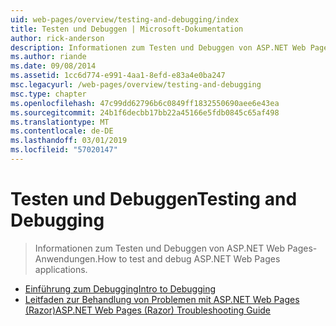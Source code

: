 ```yaml
---
uid: web-pages/overview/testing-and-debugging/index
title: Testen und Debuggen | Microsoft-Dokumentation
author: rick-anderson
description: Informationen zum Testen und Debuggen von ASP.NET Web Pages-Anwendungen.
ms.author: riande
ms.date: 09/08/2014
ms.assetid: 1cc6d774-e991-4aa1-8efd-e83a4e0ba247
msc.legacyurl: /web-pages/overview/testing-and-debugging
msc.type: chapter
ms.openlocfilehash: 47c99dd62796b6c0849ff1832550690aee6e43ea
ms.sourcegitcommit: 24b1f6decbb17bb22a45166e5fdb0845c65af498
ms.translationtype: MT
ms.contentlocale: de-DE
ms.lasthandoff: 03/01/2019
ms.locfileid: "57020147"
---
```

<a name="testing-and-debugging"></a><span data-ttu-id="cd903-103">Testen und Debuggen</span><span class="sxs-lookup"><span data-stu-id="cd903-103">Testing and Debugging</span></span>
====================
> <span data-ttu-id="cd903-104">Informationen zum Testen und Debuggen von ASP.NET Web Pages-Anwendungen.</span><span class="sxs-lookup"><span data-stu-id="cd903-104">How to test and debug ASP.NET Web Pages applications.</span></span>


- [<span data-ttu-id="cd903-105">Einführung zum Debugging</span><span class="sxs-lookup"><span data-stu-id="cd903-105">Intro to Debugging</span></span>](introduction-to-debugging.md)
- [<span data-ttu-id="cd903-106">Leitfaden zur Behandlung von Problemen mit ASP.NET Web Pages (Razor)</span><span class="sxs-lookup"><span data-stu-id="cd903-106">ASP.NET Web Pages (Razor) Troubleshooting Guide</span></span>](aspnet-web-pages-razor-troubleshooting-guide.md)
